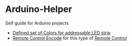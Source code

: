 # Arduino-Helper
Self guide for Arduino projects
- [Defined set of Colors for addressable LED strip](https://github.com/Dmytro-Hryshyn/Arduino-Helper/blob/master/Colors.h)
- [Remote Control Encode](RemoteControl.h) for this type of [Remote Control](Images/Remote.jpg)
